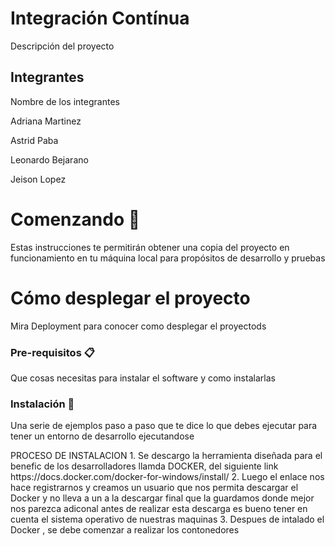 <h1>Integración Contínua </h1>
<p>Descripción del proyecto</p>

<h2>Integrantes</h2>
<p>Nombre de los integrantes </p>
<p>
Adriana Martinez</p>
<p>Astrid Paba  </p>
<p>Leonardo Bejarano </p>
<p>Jeison Lopez</p>

<h1>Comenzando 🚀</h1>
<p >
Estas instrucciones te permitirán obtener una copia del proyecto en funcionamiento en tu máquina local para propósitos de desarrollo y pruebas</p>
<h1>Cómo desplegar el proyecto</h1>
Mira Deployment para conocer como desplegar el proyectods
<h3>
Pre-requisitos 📋</h3>
Que cosas necesitas para instalar el software y como instalarlas
<h3>
Instalación 🔧</h3>
Una serie de ejemplos paso a paso que te dice lo que debes ejecutar para tener un entorno de desarrollo ejecutandose
<p>
PROCESO DE INSTALACION </h3>
1. Se descargo  la herramienta diseñada para  el benefic de los  desarrolladores llamda DOCKER, del siguiente link https://docs.docker.com/docker-for-windows/install/
2. Luego el  enlace nos hace  registrarnos y creamos un usuario que nos permita  descargar el Docker y no  lleva a un  a la descargar final que la  guardamos donde mejor  nos parezca adiconal antes de realizar  esta descarga es bueno tener en cuenta el sistema operativo de nuestras maquinas
3. Despues de intalado el Docker , se debe comenzar  a realizar  los contonedores


  
